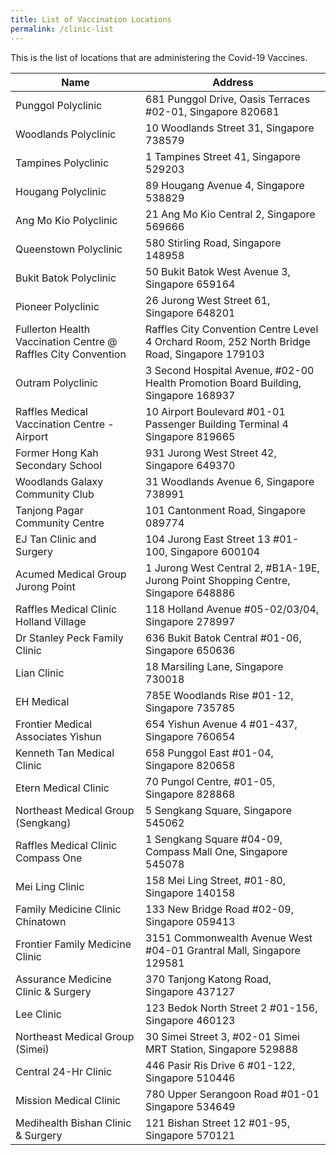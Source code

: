 ```yaml
---
title: List of Vaccination Locations
permalink: /clinic-list
---
```

This is the list of locations that are administering the Covid-19 Vaccines.
<table>
  <thead>
    <tr>
      <th>Name</th>
      <th>Address</th>
    </tr>
  </thead>
  <tbody>
    <!--start of row-->
    <tr>
      <td>Punggol Polyclinic</td>
      <td>681 Punggol Drive, Oasis Terraces #02-01, Singapore 820681</td>
    </tr>
    <!--end of row-->
    <!--start of row-->
    <tr>
      <td>Woodlands Polyclinic</td>
      <td>10 Woodlands Street 31, Singapore 738579</td>
    </tr>
    <!--end of row-->
    <!--start of row-->
    <tr>
      <td>Tampines Polyclinic</td>
      <td>1 Tampines Street 41, Singapore 529203</td>
    </tr>
    <!--end of row-->
    <!--start of row-->
    <tr>
      <td>Hougang Polyclinic</td>
      <td>89 Hougang Avenue 4, Singapore 538829</td>
    </tr>
    <!--end of row-->
    <!--start of row-->
    <tr>
      <td>Ang Mo Kio Polyclinic</td>
      <td>21 Ang Mo Kio Central 2, Singapore 569666</td>
    </tr>
    <!--end of row-->
		<!--start of row-->
    <tr>
      <td>Queenstown Polyclinic</td>
      <td>580 Stirling Road, Singapore 148958</td>
    </tr>
		<!--end of row-->
		<!--start of row-->
    <tr>
      <td>Bukit Batok Polyclinic</td>
      <td>50 Bukit Batok West Avenue 3, Singapore 659164</td>
    </tr>
		<!--end of row-->
    <!--start of row-->
    <tr>
      <td>Pioneer Polyclinic</td>
      <td>26 Jurong West Street 61, Singapore 648201</td>
    </tr>
    <!--end of row-->
    <!--start of row-->
    <tr>
      <td>Fullerton Health Vaccination Centre @ Raffles City Convention</td>
      <td>
        Raffles City Convention Centre Level 4 Orchard Room, 252 North Bridge
        Road, Singapore 179103
      </td>
    </tr>
    <!--end of row-->
    <!--start of row-->
    <tr>
      <td>Outram Polyclinic</td>
      <td>
        3 Second Hospital Avenue, #02-00 Health Promotion Board Building,
        Singapore 168937
      </td>
    </tr>
    <!--end of row-->
    <!--start of row-->
    <tr>
      <td>Raffles Medical Vaccination Centre - Airport</td>
      <td>
        10 Airport Boulevard #01-01 Passenger Building Terminal 4 Singapore
        819665
      </td>
    </tr>
    <!--end of row-->
    <!--start of row-->
    <tr>
      <td>Former Hong Kah Secondary School</td>
      <td>931 Jurong West Street 42, Singapore 649370</td>
    </tr>
    <!--end of row-->
    <!--start of row-->
    <tr>
      <td>Woodlands Galaxy Community Club</td>
      <td>31 Woodlands Avenue 6, Singapore 738991</td>
    </tr>
    <!--end of row-->
		<!--start of row-->
    <tr>
      <td>Tanjong Pagar Community Centre</td>
      <td>101 Cantonment Road, Singapore 089774</td>
    </tr>
    <!--end of row-->
		<!--start of row-->
    <tr>
      <td>EJ Tan Clinic and Surgery</td>
      <td>104 Jurong East Street 13 #01-100, Singapore 600104 </td>
    </tr>
    <!--end of row-->
		<!--start of row-->
    <tr>
      <td>Acumed Medical Group Jurong Point</td>
      <td>1 Jurong West Central 2, #B1A-19E, Jurong Point Shopping Centre, Singapore 648886 </td>
    </tr>
    <!--end of row-->
		<!--start of row-->
    <tr>
      <td>Raffles Medical Clinic Holland Village</td>
      <td>118 Holland Avenue #05-02/03/04, Singapore 278997 </td>
    </tr>
    <!--end of row-->
		<!--start of row-->
    <tr>
      <td>Dr Stanley Peck Family Clinic</td>
      <td>636 Bukit Batok Central #01-06, Singapore 650636 </td>
    </tr>
    <!--end of row-->
		<!--start of row-->
    <tr>
      <td>Lian Clinic</td>
      <td>18 Marsiling Lane, Singapore 730018 </td>
    </tr>
    <!--end of row-->
		<!--start of row-->
    <tr>
      <td>EH Medical</td>
      <td>785E Woodlands Rise #01-12, Singapore 735785 </td>
    </tr>
    <!--end of row-->
		<!--start of row-->
    <tr>
      <td>Frontier Medical Associates Yishun</td>
      <td>654 Yishun Avenue 4 #01-437, Singapore 760654</td>
    </tr>
    <!--end of row-->
		<!--start of row-->
    <tr>
      <td>Kenneth Tan Medical Clinic</td>
      <td>658 Punggol East #01-04, Singapore 820658 </td>
    </tr>
    <!--end of row-->
		<!--start of row-->
    <tr>
      <td>Etern Medical Clinic</td>
      <td>70 Pungol Centre, #01-05, Singapore 828868 </td>
    </tr>
    <!--end of row-->
		<!--start of row-->
    <tr>
      <td>Northeast Medical Group (Sengkang)</td>
      <td>5 Sengkang Square, Singapore 545062</td>
    </tr>
    <!--end of row-->
		<!--start of row-->
    <tr>
      <td>Raffles Medical Clinic Compass One</td>
      <td>1 Sengkang Square #04-09, Compass Mall One, Singapore 545078</td>
    </tr>
    <!--end of row-->
		<!--start of row-->
    <tr>
      <td>Mei Ling Clinic</td>
      <td>158 Mei Ling Street, #01-80, Singapore 140158</td>
    </tr>
    <!--end of row-->
		<!--start of row-->
    <tr>
      <td>Family Medicine Clinic Chinatown</td>
      <td>133 New Bridge Road #02-09, Singapore 059413</td>
    </tr>
    <!--end of row-->
		<!--start of row-->
    <tr>
      <td>Frontier Family Medicine Clinic</td>
      <td>3151 Commonwealth Avenue West #04-01 Grantral Mall, Singapore 129581</td>
    </tr>
    <!--end of row-->
		<!--start of row-->
    <tr>
      <td>Assurance Medicine Clinic & Surgery</td>
      <td>370 Tanjong Katong Road, Singapore 437127</td>
    </tr>
    <!--end of row-->
		<!--start of row-->
    <tr>
      <td>Lee Clinic</td>
      <td>123 Bedok North Street 2 #01-156, Singapore 460123</td>
    </tr>
    <!--end of row-->
		<!--start of row-->
    <tr>
      <td>Northeast Medical Group (Simei)</td>
      <td>30 Simei Street 3, #02-01 Simei MRT Station, Singapore 529888 </td>
    </tr>
    <!--end of row-->
			<!--start of row-->
    <tr>
      <td>Central 24-Hr Clinic</td>
      <td>446 Pasir Ris Drive 6 #01-122, Singapore 510446 </td>
    </tr>
    <!--end of row-->
		<!--start of row-->
    <tr>
      <td>Mission Medical Clinic</td>
      <td>780 Upper Serangoon Road #01-01 Singapore 534649 </td>
    </tr>
    <!--end of row-->
				<!--start of row-->
    <tr>
      <td>Medihealth Bishan Clinic & Surgery</td>
      <td>121 Bishan Street 12 #01-95, Singapore 570121 </td>
    </tr>
    <!--end of row-->
  </tbody>
</table>